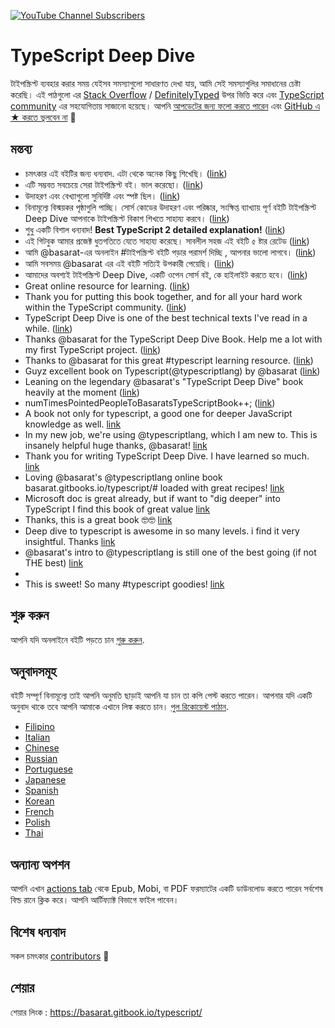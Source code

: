 [![YouTube Channel Subscribers](https://img.shields.io/youtube/channel/subscribers/UCGD_0i6L48hucTiiyhb5QzQ?style=social)](https://www.youtube.com/@basarat)

TypeScript Deep Dive
=======

টাইপস্ক্রিপ্ট ব্যবহার করার সময় যেইসব সমস্যাগুলো সাধারণত দেখা যায়, আমি সেই সমস্যাগুলির সমাধানের চেষ্টা করেছি। এই পাঠগুলো এর [Stack Overflow](http://stackoverflow.com/tags/typescript/topusers) / [DefinitelyTyped](https://github.com/DefinitelyTyped/) উপর ভিত্তি করে এবং [TypeScript community](https://github.com/TypeStrong/) এর সহযোগিতায় সাজানো হয়েছে। আপনি [আপডেটের জন্য ফলো করতে পারেন](https://twitter.com/basarat) এবং [GitHub এ ★ করতে ভুলবেন না](https://github.com/basarat/typescript-book) 🌹

## মন্তব্য

* চমৎকার এই বইটির জন্য ধন্যবাদ. এটা থেকে অনেক কিছু শিখেছি। ([link](https://www.gitbook.com/book/basarat/typescript/discussions/21#comment-1468279131934))
* এটি সম্ভবত সবচেয়ে সেরা টাইপস্ক্রিপ্ট বই। ভাল করেছো। ([link](https://twitter.com/thelondonjs/status/756419561570852864))
* উদাহরণ এবং বেখ্যাগুলো সুনির্দিষ্ট এবং স্পষ্ট ছিল। ([link](https://twitter.com/joe_mighty/status/758290957280346112))
* বিনামূল্যে বিস্ময়কর পৃষ্ঠাগুলি পাচ্ছি। সোর্স কোডের উদাহরণ এবং পরিষ্কার, সংক্ষিপ্ত ব্যাখ্যায় পূর্ণ বইটি টাইপস্ক্রিপ্ট Deep Dive আপনাকে টাইপস্ক্রিপ্ট বিকাশ শিখতে সাহায্য করবে। ([link](https://www.nativescript.org/blog/details/free-book-typescript-deep-dive))
* শুধু একটি বিশাল ধন্যবাদ! **Best TypeScript 2 detailed explanation!** ([link](https://www.gitbook.com/book/basarat/typescript/discussions/38))
* এই গিটবুক আমার প্রজেক্ট ধুতগতিতে যেতে সাহায্য করেছে। সাবলীল সহজ এই বইটি ৫ ষ্টার রেটেড ([link](https://twitter.com/thebabellion/status/779888195559235584))
* আমি @basarat-এর অনলাইন #টাইপস্ক্রিপ্ট বইটি পড়ার পরামর্শ দিচ্ছি , আপনার ভালো লাগবে। ([link](https://twitter.com/markpieszak/status/788099306590969860))
* আমি সবসময় @basarat এর এই বইটি সত্যিই উপকারী পেয়েছি। ([link](https://twitter.com/Brocco/status/789887640656945152))
* আমাদের অবশ্যই টাইপস্ক্রিপ্ট Deep Dive, একটি ওপেন সোর্স বই, কে হাইলাইট করতে হবে। ([link](https://www.siliconrepublic.com/enterprise/typescript-programming-javascript))
* Great online resource for learning. ([link](https://twitter.com/rdfuhr/status/790193307708076035))
* Thank you for putting this book together, and for all your hard work within the TypeScript community. ([link](https://github.com/basarat/typescript-book/pull/183#issuecomment-257799713))
* TypeScript Deep Dive is one of the best technical texts I've read in a while. ([link](https://twitter.com/borekb/status/794287092272599040))
* Thanks @basarat for the TypeScript Deep Dive Book. Help me a lot with my first TypeScript project. ([link](https://twitter.com/betolinck/status/797901548562960384))
* Thanks to @basarat for this great #typescript learning resource. ([link](https://twitter.com/markuse1501/status/799116176815230976))
* Guyz excellent book on Typescript(@typescriptlang) by @basarat ([link](https://twitter.com/deeinlove/status/813245965507260417))
* Leaning on the legendary @basarat's "TypeScript Deep Dive" book heavily at the moment ([link](https://twitter.com/sitapati/status/814379404956532737))
* numTimesPointedPeopleToBasaratsTypeScriptBook++; ([link](https://twitter.com/brocco/status/814227741696462848))
* A book not only for typescript, a good one for deeper JavaScript knowledge as well. [link](https://www.gitbook.com/book/basarat/typescript/discussions/59)
* In my new job, we're using @typescriptlang, which I am new to. This is insanely helpful huge thanks, @basarat! [link](https://twitter.com/netchkin/status/855339390566096896)
* Thank you for writing TypeScript Deep Dive. I have learned so much. [link](https://twitter.com/buctwbzs/status/857198618704355328?refsrc=email&s=11)
* Loving @basarat's @typescriptlang online book basarat.gitbooks.io/typescript/# loaded with great recipes! [link](https://twitter.com/ericliprandi/status/857608837309677568)
* Microsoft doc is great already, but if want to "dig deeper" into TypeScript I find this book of great value  [link](https://twitter.com/caludio/status/876729910550831104)
* Thanks, this is a great book 🤓🤓 [link](https://twitter.com/jjwonmin/status/885666375548547073)
* Deep dive to typescript is awesome in so many levels. i find it very insightful. Thanks [link](https://twitter.com/orenmizr/status/891083492787970053)
* @basarat's intro to @typescriptlang is still one of the best going (if not THE best) [link](https://twitter.com/stevealee/status/953953255968698368)
* 
* This is sweet! So many #typescript goodies! [link](https://twitter.com/pauliescanlon/status/989898852474998784)

## শুরু করুন
 আপনি যদি অনলাইনে বইটি পড়তে চান [শুরু করুন](https://basarat.gitbook.io/typescript/getting-started).

## অনুবাদসমূহ
বইটি সম্পূর্ণ বিনামূল্যে তাই আপনি অনুমতি ছাড়াই আপনি যা চান তা কপি পেস্ট করতে পারেন। আপনার যদি একটি অনুবাদ থাকে তবে আপনি আমাকে এখানে লিঙ্ক করতে চান। [পুল রিকোয়েস্ট পাঠান](https://github.com/basarat/typescript-book/edit/master/README.md).
* [Filipino](https://github.com/themarshann/typescript-book-fil)
* [Italian](https://github.com/TizioFittizio/typescript-book)
* [Chinese](https://github.com/jkchao/typescript-book-chinese)
* [Russian](https://github.com/etroynov/typescript-book)
* [Portuguese](https://github.com/overlineink/typescript-book)
* [Japanese](https://github.com/yohamta/typescript-book)
* [Spanish](https://github.com/melissarofman/typescript-book)
* [Korean](https://github.com/radlohead/typescript-book)
* [French](https://github.com/HachemiH/typescript-book)
* [Polish](https://github.com/mbiesiad/typescript-book/tree/pl_PL)
* [Thai](https://github.com/futurouz/typescript-book)


## অন্যান্য অপশন
আপনি এখান [actions tab](https://github.com/basarat/typescript-book/actions) থেকে Epub, Mobi, বা PDF ফরম্যাটের একটি ডাউনলোড করতে পারেন সর্বশেষ বিল্ড রানে ক্লিক করে। আপনি আর্টিফ্যাক্ট বিভাগে ফাইল পাবেন।

## বিশেষ ধন্যবাদ
সকল চমৎকার [contributors](https://github.com/basarat/typescript-book/graphs/contributors) 🌹

## শেয়ার
শেয়ার লিংক : https://basarat.gitbook.io/typescript/
